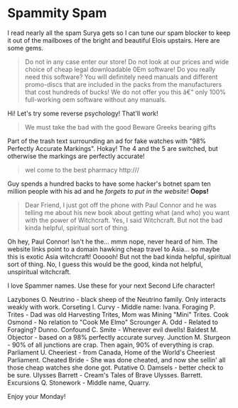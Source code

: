 # Spammity Spam

I read nearly all the spam Surya gets so I can tune our spam blocker to keep it out of the mailboxes of the bright and beautiful Elois upstairs. Here are some gems.



> Do not in any case enter our store! Do not look at our prices and wide choice of cheap legal downloadable 0Em software! Do you really need this software? You will definitely need manuals and different promo-discs that are included in the packs from the manufacturers that cost hundreds of bucks! We do not offer you this â€“ only 100% full-working oem software without any manuals.


Hi! Let's try some reverse psychology! That'll work!

> We must take the bad with the good Beware Greeks bearing gifts


Part of the trash text surrounding an ad for fake watches with "98% Perfectly Accurate Markings". Hokay! The 4 and the 5 are switched, but otherwise the markings are perfectly accurate!

> wel come to the best pharmacy http:///


Guy spends a hundred backs to have some hacker's botnet spam ten million people with his ad and he *forgets to put in the website*! **Oops!**

> Dear Friend,
I just got off the phone with Paul Connor and he was telling me about his new book about getting what (and who) you want with the power of Witchcraft. Yes, I said Witchcraft. But not the bad kinda helpful, spiritual sort of thing.


Oh hey, Paul Connor! Isn't he the... mmm nope, never heard of him. The website links point to a domain hawking cheap travel to Asia... so maybe this is exotic Asia witchcraft! Oooooh! But not the bad kinda helpful, spiritual sort of thing. No, I guess this would be the good, kinda not helpful, unspiritual witchcraft.

I love Spammer names. Use these for your next Second Life character!

Lazybones O. Neutrino - black sheep of the Neutrino family. Only interacts weakly with work.
Corseting I. Curvy - Middle name: Ivana.
Foraging P. Trites - Dad was old Harvesting Trites, Mom was Mining "Mini" Trites.
Cook Osmond - No relation to "Cook Me Elmo"
Scrounger A. Odd - Related to Foraging? Dunno.
Confound C. Smite - Wherever evil dwells!
Baldest M. Objector - based on a 98% perfectly accurate survey.
Junction M. Sturgeon - 90% of all junctions are crap. Then again, 90% of everything is crap.
Parliament U. Cheeriest - from Canada, Home of the World's Cheeriest Parliament.
Cheated Bride - She was done cheated, and now she sellin' all those cheap watches she done got.
Putative O. Damsels - better check to be sure.
Ulysses Barrett - Cream's Tales of Brave Ulysses. Barrett.
Excursions Q. Stonework - Middle name, Quarry.

Enjoy your Monday!
